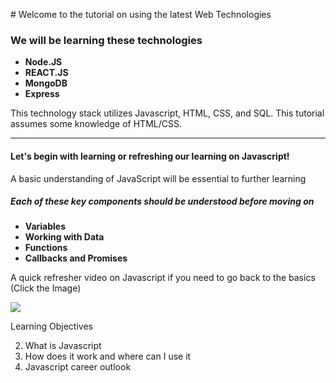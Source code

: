 \# Welcome to the tutorial on using the latest Web Technologies

### We will be learning these technologies

*   **Node.JS**
*   **REACT.JS**
*   **MongoDB**
*   **Express**

This technology stack utilizes Javascript, HTML, CSS, and SQL. This tutorial assumes some knowledge of HTML/CSS.

* * *

#### Let's begin with learning or refreshing our learning on Javascript!

A basic understanding of JavaScript will be essential to further learning

##### Each of these key components should be understood before moving on

*   **Variables**
*   **Working with Data**
*   **Functions**
*   **Callbacks and Promises**

A quick refresher video on Javascript if you need to go back to the basics (Click the Image)

[![](https://img.youtube.com/vi/upDLs1sn7g4/maxresdefault.jpg)](https://www.youtube.com/watch?v=upDLs1sn7g4 "Learn Javascript")

Learning Objectives

2.  What is Javascript
3.  How does it work and where can I use it
4.  Javascript career outlook